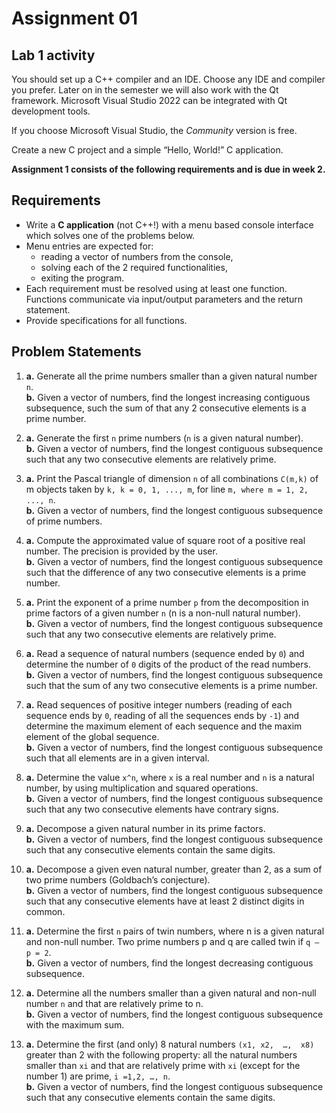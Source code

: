 # Assignment 01

## Lab 1 activity

You should set up a C++ compiler and an IDE. Choose any IDE and compiler you prefer. Later on in the semester we will also work with the Qt framework. Microsoft Visual Studio 2022 can be integrated with Qt development tools.

If you choose Microsoft Visual Studio, the *Community* version is free.

Create a new C project and a simple “Hello, World!” C application.

**Assignment 1 consists of the following requirements and is due in week 2.**

## Requirements
- Write a **C application** (not C++!) with a menu based console interface which solves one of the problems below. 
- Menu entries are expected for: 
    - reading a vector of numbers from the console,
    - solving each of the 2 required functionalities,
    - exiting the program. 
- Each requirement must be resolved using at least one function. Functions communicate via input/output parameters and the return statement.
- Provide specifications for all functions.

## Problem Statements
1.  **a.** Generate all the prime numbers smaller than a given natural number `n`.\
**b.** Given a vector of numbers, find the longest increasing contiguous subsequence, such the sum of that any 2 consecutive elements is a prime number.

2.  **a.** Generate the first `n` prime numbers (`n` is a given natural number).\
**b.** Given a vector of numbers, find the longest contiguous subsequence such that any two consecutive elements are relatively prime.

3.	**a.** Print the Pascal triangle of dimension `n` of all combinations `C(m,k)` of m objects taken by `k, k = 0, 1, ..., m`, for line `m, where m = 1, 2, ..., n`.\
**b.** Given a vector of numbers, find the longest contiguous subsequence of prime numbers.

4.	**a.** Compute the approximated value of square root of a positive real number. The precision is provided by the user.\
**b.** Given a vector of numbers, find the longest contiguous subsequence such that the difference of any two consecutive elements is a prime number.

5.	**a.** Print the exponent of a prime number `p` from the decomposition in prime factors of a given number `n` (n is a non-null natural number).\
**b.** Given a vector of numbers, find the longest contiguous subsequence such that any two consecutive elements are relatively prime.

6.	**a.** Read a sequence of natural numbers (sequence ended by `0`) and determine the number of `0` digits of the product of the read numbers.\
**b.** Given a vector of numbers, find the longest contiguous subsequence such that the sum of any two consecutive elements is a prime number.

7.	**a.** Read sequences of positive integer numbers (reading of each sequence ends by `0`, reading of all the sequences ends by `-1`) and determine the maximum element of each sequence and the maxim element of the global sequence.\
**b.** Given a vector of numbers, find the longest contiguous subsequence such that all elements are in a given interval.

8.	**a.** Determine the value `x^n`, where `x` is a real number and `n` is a natural number, by using multiplication and squared operations.\
**b.** Given a vector of numbers, find the longest contiguous subsequence such that any two consecutive elements have contrary signs.

9.	**a.** Decompose a given natural number in its prime factors.\
**b.** Given a vector of numbers, find the longest contiguous subsequence such that any consecutive elements contain the same digits.

10.	**a.** Decompose a given even natural number, greater than 2, as a sum of two prime numbers (Goldbach’s conjecture).\
**b.** Given a vector of numbers, find the longest contiguous subsequence such that any consecutive elements have at least 2 distinct digits in common.

11.	**a.** Determine the first `n` pairs of twin numbers, where n is a given natural and non-null number. Two prime numbers p and q are called twin if `q – p = 2`.\
**b.** Given a vector of numbers, find the longest decreasing contiguous subsequence.

12.	**a.** Determine all the numbers smaller than a given natural and non-null number `n` and that are relatively prime to n.\
**b.** Given a vector of numbers, find the longest contiguous subsequence with the maximum sum.

13.	**a.** Determine the first (and only) 8 natural numbers `(x1, x2,  …,  x8)` greater than 2 with the following property: all the natural numbers smaller than `xi` and that are relatively prime with `xi` (except for the number 1) are prime, `i =1,2, …, n`.\
**b.** Given a vector of numbers, find the longest contiguous subsequence such that any consecutive elements contain the same digits.

